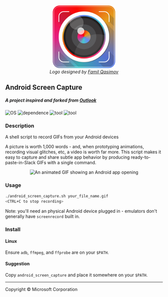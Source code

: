 <p align="center">
  <img src="logo/1024.png" alt="Android-Screen-Capture" height="200px">
  </br>
  <em> Logo designed by <a href="https://github.com/familqasimov">Famil Qasimov</a> </em>
</p>

## Android Screen Capture

##### A project inspired and forked from [Outlook](https://github.com/outlook/gifcap)

![OS](https://img.shields.io/badge/OS-Linux-212121.svg?style=true)
![dependence](https://img.shields.io/badge/dependence-adb-F44336.svg?style=true)
![tool](https://img.shields.io/badge/tool-ffmpeg-4CAF50.svg?style=true)
![tool](https://img.shields.io/badge/tool-ffprobe-4CAF50.svg?style=true)

### Description

A shell script to record GIFs from your Android devices

A picture is worth 1,000 words - and, when prototyping animations, recording visual glitches, etc, a video is
worth far more.  This script makes it easy to capture and share subtle app behavior by producing ready-to-paste-in-Slack
GIFs with a single command.

<div align="center">
  <img src="art/example.gif" alt="An animated GIF showing an Android app opening" />
  <br />
</div>

### Usage

```bash
./android_screen_capture.sh your_file_name.gif
<CTRL+C to stop recording>
```

Note: you'll need an physical Android device plugged in - emulators don't generally have `screenrecord` built in.

### Install

#### Linux

Ensure `adb`, `ffmpeg`, and `ffprobe` are on your `$PATH`.

#### Suggestion

Copy `android_screen_capture` and place it somewhere on your `$PATH`.

-------

Copyright © Microsoft Corporation
